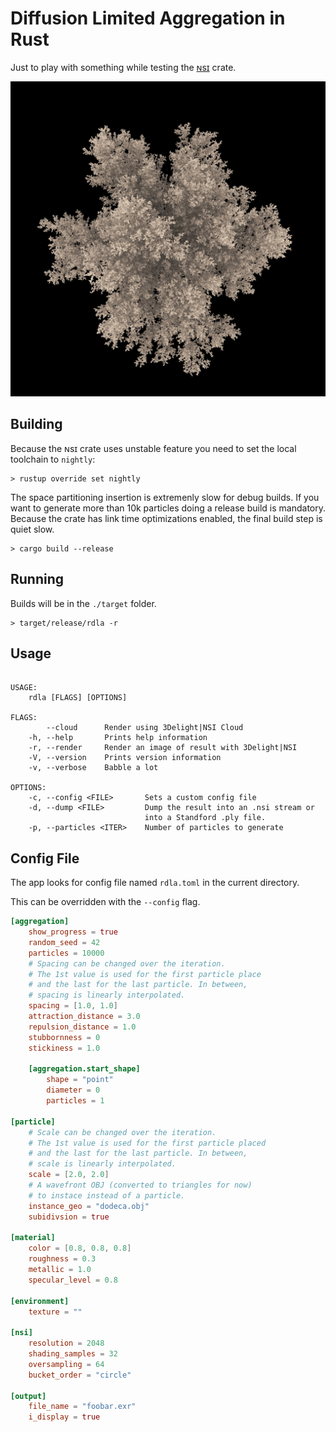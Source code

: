 # Diffusion Limited Aggregation in Rust

Just to play with something while testing the [ɴsɪ](https://crates.io/crates/nsi) crate.

![Result of rendering with 3Delight|NSI from within the tool](dla.jpg)

## Building

Because the ɴsɪ crate uses unstable feature you need to set the local toolchain to `nightly`:

```shell
> rustup override set nightly
```

The space partitioning insertion is extremenly slow for debug builds.
If you want to generate more than 10k particles doing a release build is mandatory.
Because the crate has link time optimizations enabled, the final build step is quiet slow.

```shell
> cargo build --release
```

## Running

Builds will be in the `./target` folder.

```shell
> target/release/rdla -r
```

## Usage

```shell

USAGE:
    rdla [FLAGS] [OPTIONS]

FLAGS:
        --cloud      Render using 3Delight|NSI Cloud
    -h, --help       Prints help information
    -r, --render     Render an image of result with 3Delight|NSI
    -V, --version    Prints version information
    -v, --verbose    Babble a lot

OPTIONS:
    -c, --config <FILE>       Sets a custom config file
    -d, --dump <FILE>         Dump the result into an .nsi stream or
                              into a Standford .ply file.
    -p, --particles <ITER>    Number of particles to generate
```

## Config File

The app looks for config file named `rdla.toml` in the current
directory.

This can be overridden with the `--config` flag.

```toml
[aggregation]
    show_progress = true
    random_seed = 42
    particles = 10000
    # Spacing can be changed over the iteration.
    # The 1st value is used for the first particle place
    # and the last for the last particle. In between,
    # spacing is linearly interpolated.
    spacing = [1.0, 1.0]
    attraction_distance = 3.0
    repulsion_distance = 1.0
    stubbornness = 0
    stickiness = 1.0

    [aggregation.start_shape]
        shape = "point"
        diameter = 0
        particles = 1

[particle]
    # Scale can be changed over the iteration.
    # The 1st value is used for the first particle placed
    # and the last for the last particle. In between,
    # scale is linearly interpolated.
    scale = [2.0, 2.0]
    # A wavefront OBJ (converted to triangles for now)
    # to instace instead of a particle.
    instance_geo = "dodeca.obj"
    subidivsion = true

[material]
    color = [0.8, 0.8, 0.8]
    roughness = 0.3
    metallic = 1.0
    specular_level = 0.8

[environment]
    texture = ""

[nsi]
    resolution = 2048
    shading_samples = 32
    oversampling = 64
    bucket_order = "circle"

[output]
    file_name = "foobar.exr"
    i_display = true
```